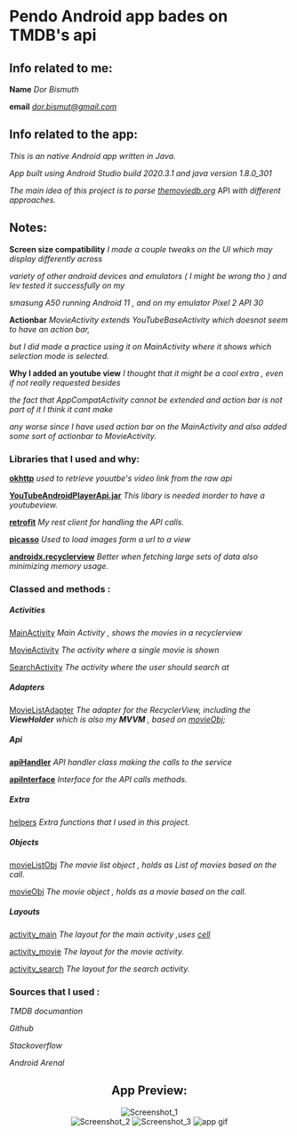 

# Pendo Android app bades on TMDB's api

## Info related to me:
**Name**  *Dor Bismuth*

**email**  *dor.bismut@gmail.com*


## Info related to the app:
*This is an native Android app written in Java.*

*App built using Android Studio build 2020.3.1 and java version 1.8.0_301*

*The main idea of this project is to parse [themoviedb.org](https://www.themoviedb.org/)* API
*with different approaches.*
## Notes:

**Screen size compatibility**  *I made a couple tweaks on the UI which may display differently across*

*variety of other android devices and emulators ( I might be wrong tho ) and Iev tested it successfully on my*

*smasung A50 running Android 11 , and on my emulator Pixel 2 API 30*


**Actionbar**  *MovieActivity extends  YouTubeBaseActivity which doesnot seem to have an action bar,*

*but I did made a practice using it on MainActivity where it shows which selection mode is selected.*

**Why I added an youtube view**  *I thought that it might be a cool extra , even if not really requested besides*

*the fact that AppCompatActivity cannot be extended and action bar is not part of it I think it cant make*

*any worse since I have used action bar on the MainActivity and also added some sort of actionbar to MovieActivity.*

### Libraries that I used and why:
**[okhttp](https://square.github.io)**  *used to retrieve youutbe's video link from the raw api*

**[YouTubeAndroidPlayerApi.jar](https://developers.google.com/youtube/android/player/downloads)**  *This libary is needed inorder to have a youtubeview.*

**[retrofit](https://square.github.io/retrofit/)**  *My rest client for handling the API calls.*

**[picasso](https://square.github.io/picasso/)**  *Used to load images form a url to a view*

**[androidx.recyclerview](https://developer.android.com/jetpack/androidx/releases/recyclerview)**  *Better when fetching large sets of data also minimizing memory usage.*


 

### Classed and methods :

##### Activities
[MainActivity](https://github.com/D0rb/PendoTMDB/https://github.com/D0rb/PendoTMDB/blob/master/app/src/main/java/com/example/pendotmdb/activities/MainActivity.java)  *Main Activity , shows the movies in a recyclerview*
 
[MovieActivity](https://github.com/D0rb/PendoTMDB/https://github.com/D0rb/PendoTMDB/blob/master/app/src/main/java/com/example/pendotmdb/activities/MovieActivity.java)  *The activity where a single movie is shown*
  
[SearchActivity](https://github.com/D0rb/PendoTMDB/https://github.com/D0rb/PendoTMDB/blob/master/app/src/main/java/com/example/pendotmdb/activities/SearchActivity.java)  *The activity where the user should search at*
  
 ##### Adapters
 [MovieListAdapter](https://github.com/D0rb/PendoTMDB/https://github.com/D0rb/PendoTMDB/blob/master/app/src/main/java/com/example/pendotmdb/activities/MovieListAdapter.java)  *The adapter for the RecyclerView, including the **ViewHolder** which is also my **MVVM** ,*
*based on [movieObj](https://github.com/D0rb/PendoTMDB/https://github.com/D0rb/PendoTMDB/blob/master/app/src/main/java/com/example/pendotmdb/objects/movieObj.java);*
 ##### Api
**[apiHandler](https://github.com/D0rb/PendoTMDB/blob/master/app/src/main/java/com/example/pendotmdb/api/apiHandler.java)** *API handler class making the calls to the service*

**[apiInterface](https://github.com/D0rb/PendoTMDB/blob/master/app/src/main/java/com/example/pendotmdb/api/apiInterface.java)**  *Interface for the API calls methods.*
 ##### Extra
 [helpers](https://github.com/D0rb/PendoTMDB/blob/master/app/src/main/java/com/example/pendotmdb/extra/helpers.java)  *Extra functions that I used in this project.*
 ##### Objects
 [movieListObj](https://github.com/D0rb/PendoTMDB/blob/master/app/src/main/java/com/example/pendotmdb/objects/movieListObj.java)  *The movie list object , holds as List of movies based on the call.*

  [movieObj](https://github.com/D0rb/PendoTMDB/blob/master/app/src/main/java/com/example/pendotmdb/objects/movieObj.java)  *The movie object , holds as a movie based on the call.*

  ##### Layouts
[activity_main](https://github.com/D0rb/PendoTMDB/tree/master/app/src/main/res/layout/activity_main.xml) *The layout for the main activity ,uses [cell](https://github.com/D0rb/PendoTMDB/tree/master/app/src/main/res/layout/cell.xml)*

[activity_movie](https://github.com/D0rb/PendoTMDB/tree/master/app/src/main/res/layout/activity_movie.xml)  *The layout for the movie activity.*

[activity_search](https://github.com/D0rb/PendoTMDB/tree/master/app/src/main/res/layout/activity_search.xml)  *The layout for the search activity.*

### Sources that I used :
*TMDB documantion*

*Github*

*Stackoverflow*

*Android Arenal*


<div align="center">

## App Preview:
![Screenshot_1](Screenshot_1.png "Screenshot_1")  
![Screenshot_2](Screenshot_2.png "Screenshot_2") 
![Screenshot_3](Screenshot_3.png "Screenshot_3")
![app gif](app.gif "app gif")
